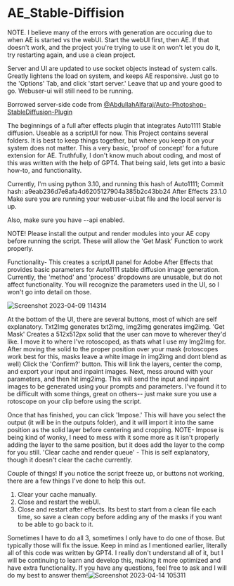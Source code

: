 # AE_Stable-Diffision
NOTE. I believe many of the errors with generation are occuring due to when AE is started vs the webUI. Start the webUI first, then AE. If that doesn't work, and the project you're trying to use it on won't let you do it, try restarting again, and use a clean project.

Server and UI are updated to use socket objects instead of system calls. Greatly lightens the load on system, and keeps AE responsive. Just go to the 'Options' Tab, and click 'start server.' Leave that up and youre good to go. Webuser-ui will still need to be running. 

Borrowed server-side code from [@AbdullahAlfaraj/Auto-Photoshop-StableDiffusion-Plugin](https://github.com/AbdullahAlfaraj/Auto-Photoshop-StableDiffusion-Plugin)


The beginnings of a full after effects plugin that integrates Auto1111 Stable diffusion. Useable as a scriptUI for now.
This Project contains several folders. It is best to keep things together, but where you keep it on your system does not matter.
This a very basic, 'proof of concept' for a future extension for AE. Truthfully, I don't know much about coding, and most of this was written with the help of GPT4.
That being said, lets get into a basic how-to, and functionality.

Currently, I'm using python 3.10, and running this hash of Auto1111;
Commit hash: a9eab236d7e8afa4d6205127904a385b2c43bb24
After Effects 23.1.0
Make sure you are running your webuser-ui.bat file and the local server is up.

Also, make sure you have --api enabled.

NOTE! Please install the output and render modules into your AE copy before running the script. These will allow the 'Get Mask' Function to work properly.

Functionality-
This creates a scriptUI panel for Adobe After Effects that provides basic parameters for Auto1111 stable diffusion image generation.
Currently, the 'method' and 'process' dropdowns are unusable, but do not affect functionality. 
You will recognize the parameters used in the UI, so I won't go into detail on those.

![Screenshot 2023-04-09 114314](https://user-images.githubusercontent.com/130304830/230786162-93daa3d3-f74b-42cc-9039-43fd592c8515.png)

At the bottom of the UI, there are several buttons, most of which are self explanatory. 
Txt2Img generates txt2img, img2img generates img2img.
'Get Mask' Creates a 512x512px solid that the user can move to wherever they'd like. I move it to where I've rotoscoped, as thats what I use my Img2Img for. 
After moving the solid to the proper position over your mask (rotoscopes work best for this, masks leave a white image in img2img and dont blend as well)
Click the 'Confirm?' button. This will link the layers, center the comp, and export your input and inpaint images.
Next, mess around with your parameters, and then hit img2img. This will send the input and inpaint images to be generated using your prompts and parameters. 
I've found it to be difficult with some things, great on others-- just make sure you use a rotoscope on your clip before using the script. 

Once that has finished, you can click 'Impose.' This will have you select the output (it will be in the outputs folder), and it will import it into the same position as the solid layer before centering and cropping.
  NOTE- Impose is being kind of wonky, I need to mess with it some more as it isn't properly adding the layer to the same position, but it does add the layer to the comp for you still.
'Clear cache and render queue' - This is self explanatory, though it doesn't clear the cache currently. 


Couple of things!
If you notice the script freeze up, or buttons not working, there are a few things I've done to help this out.
1. Clear your cache manually.
2. Close and restart the webUI.
3. Close and restart after effects. Its best to start from a clean file each time, so save a clean copy before adding any of the masks if you want to be able to go back to it.

Sometimes I have to do all 3, sometimes I only have to do one of those. But typically those will fix the issue. 
Keep in mind as I mentioned earlier, literally all of this code was written by GPT4. I really don't understand all of it, but I will be continuing to learn and develop this, making it more optimized and have extra functionality.
If you have any questions, feel free to ask and I will do my best to answer them!![Screenshot 2023-04-14 105311](https://user-images.githubusercontent.com/130304830/232093618-e4893c09-06cf-485b-8cb1-d144101a38a4.png)



